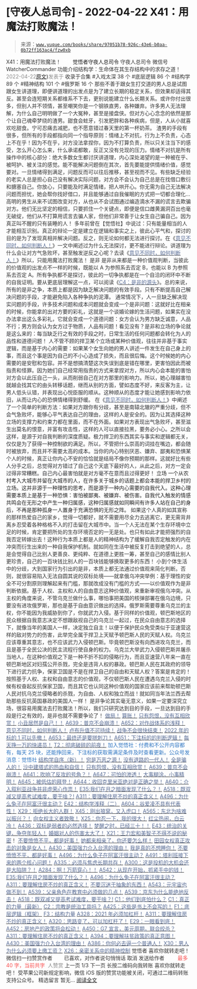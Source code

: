# [守夜人总司令] - 2022-04-22 X41：用魔法打败魔法！

> 来源：[`www.yuque.com/books/share/97051b78-926c-43e6-b0aa-0b72ff163ac4/fzw0xb`](https://www.yuque.com/books/share/97051b78-926c-43e6-b0aa-0b72ff163ac4/fzw0xb)

<ne-p id="520f42f3293818f927861ebbd5b15da4_p_0" data-lake-id="520f42f3293818f927861ebbd5b15da4_p_0"><ne-text id="u9cdcf4ad" style="color: rgb(51, 51, 51);">X41：用魔法打败魔法！</ne-text></ne-p> <ne-p id="a5a4ca61bd866c806a4184a7975e43e6" data-lake-id="a5a4ca61bd866c806a4184a7975e43e6"><ne-text id="uf8f57a39" ne-fontsize="12" style="color: rgb(255, 255, 255);">原创</ne-text><ne-text id="ue805937d" ne-fontsize="14">觉悟者</ne-text><ne-text id="uaae2e0b6" ne-fontsize="14">守夜人总司令</ne-text></ne-p> <ne-p id="45c1784d61bb9d4378a26936bef792cf" data-lake-id="45c1784d61bb9d4378a26936bef792cf"><ne-text id="uf69f131b" ne-fontsize="14" ne-bold="true" style="color: rgb(51, 51, 51);">守夜人总司令</ne-text></ne-p> <ne-p id="5a0da88c4718805d2850a886f0238b20" data-lake-id="5a0da88c4718805d2850a886f0238b20"><ne-text id="ubc5b0764" ne-fontsize="14" style="color: rgb(51, 51, 51);">微信号</ne-text><ne-text id="u832244c7" ne-fontsize="14" style="color: rgb(51, 51, 51);">WatcherCommander</ne-text></ne-p> <ne-p id="561188e620c898122a8cb766ad52edab" data-lake-id="561188e620c898122a8cb766ad52edab"><ne-text id="u105fa5bb" ne-fontsize="14" style="color: rgb(51, 51, 51);">功能介绍</ne-text><ne-text id="u1bef5c19" ne-fontsize="14" style="color: rgb(51, 51, 51);">结构学：生命体在其生存结构中的求存之道！</ne-text></ne-p> <ne-p id="4af6aac4b54a664fa18b6e1c6a5fbbda" data-lake-id="4af6aac4b54a664fa18b6e1c6a5fbbda"><ne-text id="uec8b4cd0" style="color: rgb(140, 140, 140);">2022-04-22</ne-text>[<ne-text id="ube6be1f5" ne-fontsize="14">原文</ne-text>](https://mp.weixin.qq.com/s?__biz=MzAxNDk1NjI2Mw==&mid=2247488314&idx=1&sn=3a2980b7a62021af74e2cf4187e1c1e8&chksm=9b8a30b2acfdb9a490410979c5e2ae1fa2924bd7e5cd468c9859ef1fe256d06e5a3b797aa7e0#rd))<ne-text id="u4250eb04" ne-fontsize="14" style="color: rgb(140, 140, 140);">发表于</ne-text></ne-p> <ne-p id="e1e4ff645dffc5a82e94d1779dc22d4c" data-lake-id="e1e4ff645dffc5a82e94d1779dc22d4c"><ne-text id="uf3101cf0" style="color: rgb(51, 51, 51);">收录于合集</ne-text></ne-p> <ne-p id="2e78312619d0c6ec9dd030d60f6fa5fe" data-lake-id="2e78312619d0c6ec9dd030d60f6fa5fe"><ne-text id="u5cd74632" style="color: rgb(51, 51, 51);">#入戏太深 38 个</ne-text></ne-p> <ne-p id="a7d1074605cb771c2f6336735ded6856" data-lake-id="a7d1074605cb771c2f6336735ded6856"><ne-text id="ub2be7cd4" style="color: rgb(51, 51, 51);">#底层逻辑 86 个</ne-text></ne-p> <ne-p id="426907dc8d3b23205f03e1df3fd10073" data-lake-id="426907dc8d3b23205f03e1df3fd10073"><ne-text id="ub0c29916" style="color: rgb(51, 51, 51);">#结构学 89 个</ne-text></ne-p> <ne-p id="0ebcd664fbb44c5a8a56ef375c22d290" data-lake-id="0ebcd664fbb44c5a8a56ef375c22d290"><ne-text id="uf1cf9025" style="color: rgb(51, 51, 51);">#精神结构 101 个</ne-text></ne-p> <ne-p id="7f34d05e00052d14c5173cc5fb6281a4" data-lake-id="7f34d05e00052d14c5173cc5fb6281a4"><ne-text id="ua70a53e2" style="color: rgb(51, 51, 51);">#俄罗斯 16 个</ne-text></ne-p> <ne-p id="e3277a724630ced7824b5b5b1d729fd2" data-lake-id="e3277a724630ced7824b5b5b1d729fd2"><ne-text id="u2c5bb24f" style="color: rgb(51, 51, 51);">那些不善于跟女生打交道的男人总是试图跟女生讲道理，即便讲道理的出发点是为了建立长期的稳定关系，但效果却适得其反。甚至会连短期关系都维系不下去，更别说能建立什么长期关系。或许你付出很多，但别人并不领情，甚至嘲笑你是一个钢铁直男，各种嫌弃。许多男人无法理解，为什么自己明明做了一个大冤种，甚至是接盘侠。但对方心心念念的依然是那个让自己魂牵梦绕的渣男。甜食会蛀牙，引发肥胖和各种疾病，但是，人从小就喜欢吃甜食。宁可忍痛去减肥，也不愿意错过春天里的第一杯奶茶。</ne-text></ne-p> <ne-p id="8af84d635a565413998e8af9658b6cc3" data-lake-id="8af84d635a565413998e8af9658b6cc3"><ne-text id="u0b2dd8b4" style="color: rgb(51, 51, 51);">渣男的手段有很多，但所有的手段都指向同一个指导原则：情绪上不对抗，行为上不负责，心态上不在乎！因为不在乎，对方没法拿捏你，因为不打算负责，所以只关注当下的感受，怎么开心怎么来，什么承诺都敢，反正又没有兑现的压力。情绪不对抗是所有操作中的核心部分：绝大多数女生都讨厌讲道理，内心深处渴望的是一种被在乎、被呵护、被关注的感觉。能不能解决问题倒在其次，首先要能提供情绪价值，感觉要对。一旦情绪得到满足，问题反而可以往后推移，甚至视而不见。有些缺乏经验的老实人总是担心自己没有解决实际问题，对方会不会认为自己总是在找借口敷衍和搪塞自己。你放心，只要能及时满足情绪，把人哄开心。你无需为自己无法解决问题而担忧，她会帮你找好借口，并且能够通过自我催眠的方式把一切都合理化…</ne-text></ne-p> <ne-p id="ffecd6bbfaa8e671e3deedbb102758d8" data-lake-id="ffecd6bbfaa8e671e3deedbb102758d8"><ne-text id="u857b9bc2" style="color: rgb(51, 51, 51);">高明的男生从来不试图改变对方，从也从不会试图通过编造滴水不漏的谎言去欺骗对方。他们无比坚定的相信，只要抓住一个关键点，即便是信口雌黄漏洞百出也毫无破绽，他们从不打算用谎言去骗人家，但他们非常善于让女生自己骗自己。因为真正叫不醒的只有装睡的人！</ne-text></ne-p> <ne-p id="50d753b72488092b921fdce91d6f1c1e" data-lake-id="50d753b72488092b921fdce91d6f1c1e"><ne-text id="u87132eb4" style="color: rgb(51, 51, 51);">多年前曾在【觉悟社】中说过：只有能量相当的人才能相互识别。真正的辩论一定是建立在逻辑和事实之上，彼此心平气和，探讨的目的是为了发现真相并解决问题。反之，则无论如何都无法进行探讨。在《</ne-text>[<ne-text id="ub15cad91" style="color: rgb(87, 107, 149);">意见不同时，如何判断人！</ne-text>](http://mp.weixin.qq.com/s?__biz=MzAxNDk1NjI2Mw==&mid=2247488223&idx=1&sn=4860be32308a7b853142c8d799d2b678&chksm=9b8a3157acfdb841242ae974e7ea0dc1582191bb60e7ad12f98c37506e7ddcd62410d67707fc&scene=21#wechat_redirect)<ne-text id="uf05ee2dd" style="color: rgb(51, 51, 51);">》一文中阐述过为什么无法探讨，更不能进行辩论。讲道理为什么会让对方气急败坏，甚至触发逆反之心呢？去读《</ne-text>[<ne-text id="u097f816a" style="color: rgb(87, 107, 149);">意见不同时，如何判断人！</ne-text>](http://mp.weixin.qq.com/s?__biz=MzAxNDk1NjI2Mw==&mid=2247488223&idx=1&sn=4860be32308a7b853142c8d799d2b678&chksm=9b8a3157acfdb841242ae974e7ea0dc1582191bb60e7ad12f98c37506e7ddcd62410d67707fc&scene=21#wechat_redirect)<ne-text id="u488819f8" style="color: rgb(51, 51, 51);">》所以，只能用魔法打败魔法！</ne-text></ne-p> <ne-p id="942a3fc19073567f42bea07457418692" data-lake-id="942a3fc19073567f42bea07457418692"><ne-text id="u151fac95" style="color: rgb(51, 51, 51);">是非</ne-text></ne-p> <ne-p id="cab1860627a612aac280626d5286b659" data-lake-id="cab1860627a612aac280626d5286b659"><ne-text id="ua79d9696" style="color: rgb(51, 51, 51);">是非从来都是一种价值观判断，当彼此的价值观的出发点不一样的时候，既能以 A 为参照系去否定 B，也能以 B 为参照系去否定 A。所有争执都不是探讨，彼此的一切争执都是在一个自洽的闭环中不断的自我证明。要从更底层理解这一点，可以阅读《</ne-text>[<ne-text id="u5cf61116" style="color: rgb(87, 107, 149);">C4：是非的源头</ne-text>](http://mp.weixin.qq.com/s?__biz=MzAxNDk1NjI2Mw==&mid=2247485283&idx=1&sn=4f6374be824ea0fb148517f63cae7a95&chksm=9b8a24ebacfdadfd9bb865954cfc7b9621c1450b4c258506347b2201a04c6057c4119a1a0820&scene=21#wechat_redirect)<ne-text id="u2049509a" style="color: rgb(51, 51, 51);">》。总的来说，</ne-text><ne-text id="u264f8a41" style="color: rgb(47, 48, 52);">所有的是非之争，本质上都是因为缺乏解决问题的有效手段。只有不断提高自己解决问题的手段，才能避免陷入各种争执的泥潭。</ne-text></ne-p> <ne-p id="fc40273535f6d3892fb377439cee3980" data-lake-id="fc40273535f6d3892fb377439cee3980"><ne-text id="uab4c6946" style="color: rgb(47, 48, 52);">通常情况下，人一旦缺乏解决现实问题的手段，许多技术问题和成本问题就会变成一个是非问题：这就好比在相亲的时候，你能拿的出对方要的彩礼，这就是一个谈婚论嫁的生活问题，如果实在没办法拿出这么多彩礼，它就会变成一个道德问题：女方会认为男方缺乏诚意，人品不行；男方则会认为女方过于物质，人品有问题！看见没有？是非和立场的争论就是这么来的：每当缺乏行之有效的手段之时，日常生活的任何问题都会转化为人的品性和道德问题！</ne-text></ne-p> <ne-p id="7ab1e4bd7429ce0dcc30c3991fa78f15" data-lake-id="7ab1e4bd7429ce0dcc30c3991fa78f15"><ne-text id="udf351213" style="color: rgb(47, 48, 52);">人不管不顾的捍卫某个立场或某种价值观，往往并非基于事实逻辑，而是基于内心的需要：如果某个女生向她的男人讲述一件发生在自己身上的事，而且这个事是因为自己的不小心造成了损失，而且很后悔。这个时候她的内心需要的是安慰和包容。并不是想搞清楚这次失误到底是错在哪里，更害怕因此而被指责和怪罪。因为她们自己经常用指责的方式来拿捏对方，所以内心会本能的害怕对方会以此压自己一头，从而削弱自己在对方那里的影响力。所以，她心理越害怕就越会找其它的由头转移话题，继而从别的方面，譬如态度不好，来反客为主，让男人低头认错，并表现出心悦臣服的顺从。这种顺从的态度才能让她感到影响力依旧，从而让内心的恐惧情绪得到舒缓。</ne-text></ne-p> <ne-p id="cf8a7621bf08d1e8fb7ef0a5d360b97f" data-lake-id="cf8a7621bf08d1e8fb7ef0a5d360b97f"><ne-text id="ue5f0da36" style="color: rgb(47, 48, 52);">在《</ne-text>[<ne-text id="uff74febe" style="color: rgb(87, 107, 149);">意见不同时，如何判断人！</ne-text>](http://mp.weixin.qq.com/s?__biz=MzAxNDk1NjI2Mw==&mid=2247488223&idx=1&sn=4860be32308a7b853142c8d799d2b678&chksm=9b8a3157acfdb841242ae974e7ea0dc1582191bb60e7ad12f98c37506e7ddcd62410d67707fc&scene=21#wechat_redirect)<ne-text id="u2b6cd597" style="color: rgb(47, 48, 52);">》中阐述了一个简单的判断方法：如果对方跟你有分歧，甚至是南辕北辙的严重分歧，但不会气急败坏，能够心平气表达自己的理由，这样的人是安全的。因为让其选择这种立场的支撑力和约束力都在里面，而不在外面。如果对方表现出气急败坏，甚至滋生出莫名的恨意，并富有攻击性，这样的人可以直接拉黑，要务必小心。之所以会这样，是源于对自我判断的深度质疑。极力捍卫的东西其实与事实和逻辑都无关，仅仅是为了获得一种控制欲的满足。所以，不管把什么崇高的词挂在嘴边，都会随时被放弃，而且并不需要太高的成本。当你的内心特别厌恶、嫌弃、鄙夷和恐惧某个人的时候，真正让你内心不安的恰恰就是结局不像你预期的那样。这就好比有些人分手之后，总觉得对方错过了自己这个天底下最好的人，从此之后，对方一定会过得非常糟糕。自己内心最害怕就是对方毫不在意而且过得更好！</ne-text></ne-p> <ne-p id="52417121c664c8a75393e86cbd3756d1" data-lake-id="52417121c664c8a75393e86cbd3756d1"><ne-text id="u2ba77a77" style="color: rgb(34, 34, 34);">立场</ne-text></ne-p> <ne-p id="012f8b799e226146afbd71930852d487" data-lake-id="012f8b799e226146afbd71930852d487"><ne-text id="u1570fb35" style="color: rgb(34, 34, 34);">一个从农村考入大城市并留在大城市的人，在许多关于城乡的话题上都会本能的捍卫乡村的立场。这并非源于一种理性的思考，而是源于一种内心需要的自我代入。这种心理需要本质上是基于一种恐惧：害怕被鄙夷、被嫌弃、被伤害。自我代入触发的情感共鸣会在无形之中产生一种归属感，这种归属感就如同瞬间有许多人站在自己的身后，不再是那种孤身一人置身于充满恐惧的无形之阵。</ne-text></ne-p> <ne-p id="a8ec4ef6e1a28752c5cf1570ac5bba95" data-lake-id="a8ec4ef6e1a28752c5cf1570ac5bba95"><ne-text id="ua62ffc45" style="color: rgb(51, 51, 51);">如果这个人真的如其宣称的那样热爱自己的家乡，觉得一切都好，就不需要用尽全力去逃离它，更无需背井离乡忍受着各种格格不入的打击留在大城市中。当一个人无法在某个生存环境中立足的时候，肯定要把所处的生存环境否定的一无是处。也只有如此才能把强烈的自我否定转嫁出去！这种行为本质上都是人的精神结构为了缓解自我否定触发的内在冲突而衍生出来的一种自我保护机制。就如同在生活中被反复打击到绝望的人，总是会觉得自己比别人更善良、更纯粹、在道德上更胜一筹，甚至自己的感情比别人更珍贵，自己的一百块钱比别人的一百块钱能够换取更多的东西！</ne-text></ne-p> <ne-p id="f7d4c5b40fdcd86af45c54633fa596d3" data-lake-id="f7d4c5b40fdcd86af45c54633fa596d3"><ne-text id="ufefea3d1" style="color: rgb(51, 51, 51);">小到个体生活中的分歧，大到国家行为引出的是非，本质上都无法通过价值观来简化判断。否则，就很容易陷入无法自圆其说的双标处境——就拿俄乌冲突举例：基于理性的安全不可分割原则理解起来有门槛，那就改成没有门槛的方式——以价值观作为是非判断依据。基于人权、主权和人的自由意志这种价值观，来重新审视俄乌冲突。从主权的角度来说，不管乌克兰做什么事，哪怕事把美国的核弹部署在俄乌边境，只要没有进攻俄罗斯，那也是基于自由意识做出的选择。俄罗斯需要尊重乌克兰的主权，你不能因为我威胁到你了，你就武力入侵。基于同样的价值观，顿巴斯地区的民众根据自我意志决定不想跟敌视自己的乌克兰一起过，在民众自由意志的选择下，就像当年的美国人一样，决定独立自主！以便于保护民众免受类似于亚速营这样的敌对势力的伤害，此举完全属于捍卫上天赋予顿巴斯人民的天赋人权。乌克兰应该尊重其意志，也不应该武力入侵顿巴斯。毕竟顿巴斯没有向西进攻乌克兰，而且是基于全民公决的民主流程行使自身的权力。乌克兰大举武力入侵顿巴斯并屠杀当地人，在这种价值观之下是一种不折不扣的侵略行为，而且亚速营八年来一直在顿巴斯地区对妇孺公开杀戮，完全是违背人权的暴政。顿巴斯人民在其政府的领导下进行武力抗争，保家卫国是不是在捍卫自己的自由和天赋人权？答案是肯定的！按照基于人权、主权和自由意志的价值观，不仅顿巴斯人民在遭遇乌克兰入侵的时候有权奋起反抗保家卫国，而且其它也认同这种价值观的国家应该前来帮助顿巴斯人民对抗乌克兰侵略者的杀戮，为自由、人权和独立而战！就如同当年法兰西去帮助那些反抗英国暴政的美国人一样！</ne-text></ne-p> <ne-p id="8da08b1e11a20976d6e4bee62dfb6f3c" data-lake-id="8da08b1e11a20976d6e4bee62dfb6f3c"><ne-text id="u6735bd45" ne-bold="true" style="color: rgb(51, 51, 51);">是非争论其实毫无意义，如果一定要深究立场，很容易用魔法去打败魔法！所以，我们只研究达到目的手段，一旦达到目的手段是行之有效的，是非也就不需要争论了！</ne-text></ne-p> <ne-p id="01379ca945d5e95664e44818d9fd7b4f" data-lake-id="01379ca945d5e95664e44818d9fd7b4f">[<ne-text id="ucac19d92" style="color: rgb(87, 107, 149);">做局！</ne-text>](http://mp.weixin.qq.com/s?__biz=MzAxNDk1NjI2Mw==&mid=2247488230&idx=1&sn=86e717386c0aa06a0a4bbf4f9ec117aa&chksm=9b8a316eacfdb878aae8ed4ea6817620cc3ac62d7815fdfd85606464c3f2d79fcf2ce72dec77&scene=21#wechat_redirect)</ne-p> <ne-p id="471d218f43268ffb938a9f93e790d72f" data-lake-id="471d218f43268ffb938a9f93e790d72f">[<ne-text id="uf064af78" style="color: rgb(87, 107, 149);">算账！</ne-text>](http://mp.weixin.qq.com/s?__biz=MzAxNDk1NjI2Mw==&mid=2247488259&idx=1&sn=2b72f3c0199cdacaa8e48eb9ad30f809&chksm=9b8a308bacfdb99d72ebcd3aaf0015c889b88f4598b093719ee8765aa8be3b3caaad95a445ae&scene=21#wechat_redirect)</ne-p> <ne-p id="771c5f89042e9f1fd8ebe86cd5c29c2c" data-lake-id="771c5f89042e9f1fd8ebe86cd5c29c2c">[<ne-text id="u89c11b11" style="color: rgb(87, 107, 149);">只有怨恨，没有互相欣赏！</ne-text>](http://mp.weixin.qq.com/s?__biz=MzAxNDk1NjI2Mw==&mid=2247488211&idx=1&sn=73ad89d15a2aaee80830cc5c69de6c58&chksm=9b8a315bacfdb84d0bfeb48b3a272efbc5bd4a109ba8c183dbbc75aa85e0a62dec457694d9eb&scene=21#wechat_redirect)</ne-p> <ne-p id="ea9d5c5ba38c7f6dd00dc4cf62ba707e" data-lake-id="ea9d5c5ba38c7f6dd00dc4cf62ba707e">[<ne-text id="u2af544da" style="color: rgb(87, 107, 149);">小丑居然是自己！！</ne-text>](http://mp.weixin.qq.com/s?__biz=MzAxNDk1NjI2Mw==&mid=2247488135&idx=1&sn=55e611eea7203a0b5db03bf97ef6fb53&chksm=9b8a310facfdb8195803cc833b8defe1a107a60b9014e10d7b91f809a2d7781c820ae84f9e9a&scene=21#wechat_redirect)</ne-p> <ne-p id="91e7da292efe9b2be5831f6c4735b737" data-lake-id="91e7da292efe9b2be5831f6c4735b737">[<ne-text id="u0cf22a85" style="color: rgb(87, 107, 149);">A639：普京不会崩溃！</ne-text>](http://mp.weixin.qq.com/s?__biz=MzAxNDk1NjI2Mw==&mid=2247488084&idx=1&sn=7c8d1370795dc6496c224b27c0137762&chksm=9b8a31dcacfdb8ca47772d583074c0ce9e16f2a9a2d3a27359cb26cb851d21da814506f6a3df&scene=21#wechat_redirect)</ne-p> <ne-p id="d475dfc6d79f8be933adf1e218510dd2" data-lake-id="d475dfc6d79f8be933adf1e218510dd2">[<ne-text id="uc97d2183" style="color: rgb(87, 107, 149);">A652：对作战体系的浅释！</ne-text>](http://mp.weixin.qq.com/s?__biz=MzAxNDk1NjI2Mw==&mid=2247488275&idx=1&sn=9e3ef60d6200664ea8d0eb547ba86709&chksm=9b8a309bacfdb98d5443735b057b83eae59864631e24f285972c496290ca378b2bbf5f6ab94f&scene=21#wechat_redirect)</ne-p> <ne-p id="4be5923c5d14b0bd26f82a6977311932" data-lake-id="4be5923c5d14b0bd26f82a6977311932">[<ne-text id="u52e1a3ca" style="color: rgb(87, 107, 149);">意见不同时，如何判断人！</ne-text>](http://mp.weixin.qq.com/s?__biz=MzAxNDk1NjI2Mw==&mid=2247488223&idx=1&sn=4860be32308a7b853142c8d799d2b678&chksm=9b8a3157acfdb841242ae974e7ea0dc1582191bb60e7ad12f98c37506e7ddcd62410d67707fc&scene=21#wechat_redirect)</ne-p> <ne-p id="efb239b47a4cfbe8cbbd8eded9318327" data-lake-id="efb239b47a4cfbe8cbbd8eded9318327">[<ne-text id="u2895ac37" style="color: rgb(87, 107, 149);">卢布升值不可持续！</ne-text>](https://mp.weixin.qq.com/s?__biz=MzAxNDk1NjI2Mw==&mid=2247488186&idx=1&sn=bbaac79bae71799e8140c217bbb9a108&scene=21#wechat_redirect)</ne-p> <ne-p id="549b2808dc9daade46d9811f6aa674c1" data-lake-id="549b2808dc9daade46d9811f6aa674c1">[<ne-text id="u423877d7" style="color: rgb(87, 107, 149);">战争不会很快结束！</ne-text>](https://mp.weixin.qq.com/s?__biz=MzAxNDk1NjI2Mw==&mid=2247488182&idx=1&sn=3d07cd83b71988dd378865d6e40adbec&scene=21#wechat_redirect)</ne-p> <ne-p id="4bcf4f810072281498fa080f53a387da" data-lake-id="4bcf4f810072281498fa080f53a387da">[<ne-text id="u366f6997" style="color: rgb(87, 107, 149);">2022 年的标的 1 可以先撤！</ne-text>](http://mp.weixin.qq.com/s?__biz=MzAxNDk1NjI2Mw==&mid=2247488307&idx=1&sn=53e8829e2dee94d286e18bd6ee007c50&chksm=9b8a30bbacfdb9ada1b207e0e256b291b5e39bda02967f32247cac4ff11654ed8f85721d3b6a&scene=21#wechat_redirect)</ne-p> <ne-p id="e5a5465e872f6cebbb388a7cc0c1a20b" data-lake-id="e5a5465e872f6cebbb388a7cc0c1a20b">[<ne-text id="ub04f90f4" style="color: rgb(87, 107, 149);">A653：最终还是要拼刺刀！</ne-text>](http://mp.weixin.qq.com/s?__biz=MzAxNDk1NjI2Mw==&mid=2247488287&idx=1&sn=a06675f122e711c5d227a76bf61b4c2a&chksm=9b8a3097acfdb98177c380ec03bf9c0225bbc33bc6846dd2840cc3ac1f93b279ffe6f61c90c7&scene=21#wechat_redirect)</ne-p> <ne-p id="22cdc59e44b786b0b835ad63c7031ce1" data-lake-id="22cdc59e44b786b0b835ad63c7031ce1">[<ne-text id="u349f5b55" style="color: rgb(87, 107, 149);">A651：下注标的的判断逻辑！</ne-text>](http://mp.weixin.qq.com/s?__biz=MzAxNDk1NjI2Mw==&mid=2247488267&idx=1&sn=575aa2951897037ac2b4438cfca0e6ac&chksm=9b8a3083acfdb9953506ee664bf136a7509dadff35769dd996f3f34a992e1eff0d49e186e3cb&scene=21#wechat_redirect)</ne-p> <ne-p id="aae89229aeb36b395dcd75930a6a9075" data-lake-id="aae89229aeb36b395dcd75930a6a9075">[<ne-text id="u8d1badc4" style="color: rgb(87, 107, 149);">每天挣一万的快递员！</ne-text>](http://mp.weixin.qq.com/s?__biz=MzAxNDk1NjI2Mw==&mid=2247488271&idx=1&sn=9115c88f9395acc716687773c9ed6a08&chksm=9b8a3087acfdb9913982c31f3b629f39b9c42dd89579cd53d92508fc7f69af6c752cc5b9ba90&scene=21#wechat_redirect)</ne-p> <ne-p id="aa05c9c21438f07259d35bc0a99f3d6d" data-lake-id="aa05c9c21438f07259d35bc0a99f3d6d">[<ne-text id="ud74a7865" style="color: rgb(87, 107, 149);">T2：彻底破碎的前夜！</ne-text>](http://mp.weixin.qq.com/s?__biz=MzAxNDk1NjI2Mw==&mid=2247488278&idx=1&sn=c42101c9a0c0511fef22322ddbdab45c&chksm=9b8a309eacfdb98893b2ce26720b8293337822bddcfdd3ee7972f7b10c09f6627341477879f2&scene=21#wechat_redirect)</ne-p> <ne-p id="96113ddf61678bc55949f97b0105b2b3" data-lake-id="96113ddf61678bc55949f97b0105b2b3"><ne-text id="ubac34180" ne-fontsize="13" style="color: rgb(47, 118, 195);">加入觉悟社：付费和不公开内容都有，每天 25 块，还能挣回来，下注标的获取需满足条件及时查看更新。公众号发消息：觉悟社</ne-text></ne-p>  <ne-p id="7c8b8401896728be84e5c008694390b4" data-lake-id="7c8b8401896728be84e5c008694390b4"><ne-card data-card-name="image" data-card-type="inline" id="WkYlw" ne-fontsize="13" data-event-boundary="card" style="color: rgb(53, 53, 53);"><ne-p id="84c3ffad8f1ea3a3df4b35cd247b8a30" data-lake-id="84c3ffad8f1ea3a3df4b35cd247b8a30">[<ne-text id="ueb102b4a" ne-bold="true" style="color: rgb(87, 107, 149);">结构学自序（新）！</ne-text>](http://mp.weixin.qq.com/s?__biz=MzIzMDYwOTM0Mg==&mid=2247485283&idx=1&sn=aa2b8554b8e5040f8f959636feaa06a3&chksm=e8b19fb2dfc616a430aa381b8da0815311244e694a69809cd92d0602ac34cfe5f1f419b3745e&scene=21#wechat_redirect)</ne-p> <ne-p id="04ffd2887dcda9d08eae437553c1e7a0" data-lake-id="04ffd2887dcda9d08eae437553c1e7a0">[<ne-text id="u4c8b8568" style="color: rgb(87, 107, 149);">穷是万恶之源！</ne-text>](http://mp.weixin.qq.com/s?__biz=MzAxNDk1NjI2Mw==&mid=2247483823&idx=1&sn=e54ebe9891b302dc0bf1815c76ccf8b7&chksm=9b8a2227acfdab31a05e273addd9159d4b8263d58d3c58bf214841c8189157519719c3427306&scene=21#wechat_redirect)</ne-p> <ne-p id="b2f52590347b76a2f19589dc9779c08c" data-lake-id="b2f52590347b76a2f19589dc9779c08c">[<ne-text id="u4037a1f4" style="color: rgb(87, 107, 149);">没有退路的一代人！</ne-text>](http://mp.weixin.qq.com/s?__biz=MzAxNDk1NjI2Mw==&mid=2247486533&idx=1&sn=a0d5cce0656aad467148e0642eb85a00&chksm=9b8a2fcdacfda6db79857186e953a089baf1fb678b2b071cf101c5a26e7fb9768474c94243ca&scene=21#wechat_redirect)</ne-p> <ne-p id="d9f5d1fbf8bf0d51af56af8eaaee5726" data-lake-id="d9f5d1fbf8bf0d51af56af8eaaee5726">[<ne-text id="ubd69e003" style="color: rgb(87, 107, 149);">全是骗人的！</ne-text>](http://mp.weixin.qq.com/s?__biz=MzAxNDk1NjI2Mw==&mid=2247488130&idx=1&sn=5fe267832478f7d2cb6b09a120555e5b&chksm=9b8a310aacfdb81c8fc93b00e05cfdaa2da89f21513f198ae2233f007a4f9e7747c86595239c&scene=21#wechat_redirect)</ne-p> <ne-p id="258237a6bbda16cbf7794fd313edad5e" data-lake-id="258237a6bbda16cbf7794fd313edad5e">[<ne-text id="u9f1897e5" style="color: rgb(87, 107, 149);">沙中建塔式的热血和自信！</ne-text>](http://mp.weixin.qq.com/s?__biz=MzAxNDk1NjI2Mw==&mid=2247488218&idx=1&sn=fc3ca3d4269591632ebd6ed0630e17f0&chksm=9b8a3152acfdb844910f323acb7f31f56ece88f5be05713ae2de7d2f0cfab7c987c9d8e49221&scene=21#wechat_redirect)</ne-p> <ne-p id="83a8a5e5a7a046235cbcd0c5ac04633c" data-lake-id="83a8a5e5a7a046235cbcd0c5ac04633c">[<ne-text id="u060db536" style="color: rgb(87, 107, 149);">只有怨恨，没有互相欣赏！</ne-text>](http://mp.weixin.qq.com/s?__biz=MzAxNDk1NjI2Mw==&mid=2247488211&idx=1&sn=73ad89d15a2aaee80830cc5c69de6c58&chksm=9b8a315bacfdb84d0bfeb48b3a272efbc5bd4a109ba8c183dbbc75aa85e0a62dec457694d9eb&scene=21#wechat_redirect)</ne-p> <ne-p id="9d73dcc4d6044f95fbaf52e8fa7f5882" data-lake-id="9d73dcc4d6044f95fbaf52e8fa7f5882">[<ne-text id="u7e537f27" ne-bold="true" style="color: rgb(87, 107, 149);">A639：普京不会崩溃！</ne-text>](http://mp.weixin.qq.com/s?__biz=MzAxNDk1NjI2Mw==&mid=2247488084&idx=1&sn=7c8d1370795dc6496c224b27c0137762&chksm=9b8a31dcacfdb8ca47772d583074c0ce9e16f2a9a2d3a27359cb26cb851d21da814506f6a3df&scene=21#wechat_redirect)</ne-p> <ne-p id="71bad19c59fdafa4122429547cbda158" data-lake-id="71bad19c59fdafa4122429547cbda158">[<ne-text id="uf6511f78" ne-bold="true" style="color: rgb(87, 107, 149);">A641：吹响了反攻的号角？！</ne-text>](http://mp.weixin.qq.com/s?__biz=MzAxNDk1NjI2Mw==&mid=2247488089&idx=1&sn=c532b7b5b38bb03828c600669804f8cc&chksm=9b8a31d1acfdb8c77d656a7aaf9d77c03603864118e10553cfdfde1061229392a21ea728b8b0&scene=21#wechat_redirect)</ne-p> <ne-p id="fe303e1327264a56c4b143c28413bab3" data-lake-id="fe303e1327264a56c4b143c28413bab3">[<ne-text id="u2496817b" style="color: rgb(87, 107, 149);">A647：可怕的渗透！</ne-text>](http://mp.weixin.qq.com/s?__biz=MzAxNDk1NjI2Mw==&mid=2247488112&idx=1&sn=d2cdb1bbea5f7a7248e4ba132c2ad922&chksm=9b8a31f8acfdb8ee225327ff157e56571bbf63b8958ad6c47d7da000b5da90fa01379222c8e1&scene=21#wechat_redirect)</ne-p> <ne-p id="64164f1d37ad0c0237f4c6021fc9cadb" data-lake-id="64164f1d37ad0c0237f4c6021fc9cadb">[<ne-text id="u1627ed7c" style="color: rgb(87, 107, 149);">大事糊涂，小事精明！</ne-text>](http://mp.weixin.qq.com/s?__biz=MzAxNDk1NjI2Mw==&mid=2247488207&idx=1&sn=4ca33dbad9387896f274f2e8dd97a5bf&chksm=9b8a3147acfdb851a9ed20bbab0888d5870556033de8eb293a08ad7601ce1c726654ffcd79ee&scene=21#wechat_redirect)</ne-p> <ne-p id="915939f3aa80e56fd0ea3395c9c64dab" data-lake-id="915939f3aa80e56fd0ea3395c9c64dab">[<ne-text id="uceb6b3c5" style="color: rgb(87, 107, 149);">A645：被低估的拜登！</ne-text>](http://mp.weixin.qq.com/s?__biz=MzAxNDk1NjI2Mw==&mid=2247488107&idx=1&sn=b66c562121252ce27a8b90ec8145ec9f&chksm=9b8a31e3acfdb8f5dbf6392187e49b36d1409fad574f63546bebcb46381b5062c512a5a73edc&scene=21#wechat_redirect)</ne-p> <ne-p id="ba9779365787df4546b6e1a04b20bebe" data-lake-id="ba9779365787df4546b6e1a04b20bebe">[<ne-text id="ua6f921a7" ne-bold="true" style="color: rgb(87, 107, 149);">A644：收回克里米亚绝对是正确之举！</ne-text>](http://mp.weixin.qq.com/s?__biz=MzIzMDYwOTM0Mg==&mid=2247487112&idx=1&sn=c116d6a79085ad9fe413f42170eca23a&chksm=e8b19659dfc61f4fdb34ac71a7efb0994e7e3c07f7e8b75f34c646b05293f27d2e21423efc1a&scene=21#wechat_redirect)</ne-p> <ne-p id="8d1b2579e8de040382ce9d063cf0a5f8" data-lake-id="8d1b2579e8de040382ce9d063cf0a5f8">[<ne-text id="ud999cce8" ne-bold="true" style="color: rgb(87, 107, 149);">A640：介入叙利亚战争并非虚荣心作祟！</ne-text>](http://mp.weixin.qq.com/s?__biz=MzAxNDk1NjI2Mw==&mid=2247488081&idx=1&sn=adfaf12849fa59e47f412105d2170c75&chksm=9b8a31d9acfdb8cfb8b78731ecb12a5d70c3b6997675397a2f95ba7bf63638aca4ee74acf789&scene=21#wechat_redirect)</ne-p> <ne-p id="fc815a2fcb8ed2b1d144f59988ee9ba2" data-lake-id="fc815a2fcb8ed2b1d144f59988ee9ba2">[<ne-text id="u3a6006ef" ne-bold="true" style="color: rgb(87, 107, 149);">E35:我们在月之暗面发现了什么？！</ne-text>](http://mp.weixin.qq.com/s?__biz=MzIzMDYwOTM0Mg==&mid=2247486632&idx=1&sn=170aeff87eb36dce354c8b2437f4b27f&chksm=e8b19479dfc61d6f08e6492954a528f20387fe2fa925747cf2b504d2bc69084f24495e972e41&scene=21#wechat_redirect)</ne-p> <ne-p id="a7eab702b264a1eefb243b876f3bb6a1" data-lake-id="a7eab702b264a1eefb243b876f3bb6a1">[<ne-text id="u97974502" ne-bold="true" style="color: rgb(87, 107, 149);">A518：既双减又提高考试难度，要干啥？!</ne-text>](http://mp.weixin.qq.com/s?__biz=MzIzMDYwOTM0Mg==&mid=2247486528&idx=1&sn=837ef39e3c0b47ac84d5096690555ae7&chksm=e8b19491dfc61d87292daf575c1e7c95b3f0543f313b65c7ad4ab369603833704304ec7451d7&scene=21#wechat_redirect)</ne-p> <ne-p id="583de3665c6c98414ee715233669ff62" data-lake-id="583de3665c6c98414ee715233669ff62">[<ne-text id="u6e319746" style="color: rgb(87, 107, 149);">A311：要理解住房不炒的真正含义！</ne-text>](http://mp.weixin.qq.com/s?__biz=MzIzMDYwOTM0Mg==&mid=2247484959&idx=1&sn=090583ec50bfd9febec1de463c2672f6&chksm=e8b19ecedfc617d8629080f6745c8de013cfe875de26eef6767b2d5c10782650223ed15f807b&scene=21#wechat_redirect)</ne-p> <ne-p id="c99af44816331e92985f07d9ce0dab7b" data-lake-id="c99af44816331e92985f07d9ce0dab7b">[<ne-text id="uae909429" style="color: rgb(87, 107, 149);">A496：为什么兔子在阿富汗很主动？</ne-text>](http://mp.weixin.qq.com/s?__biz=MzIzMDYwOTM0Mg==&mid=2247486278&idx=1&sn=40d09857088bebd3c70bec1c7a500f06&chksm=e8b19397dfc61a810125242c8e395330f934390eb50bd54053ecd3f31ddc91de4e429c0f693a&scene=21#wechat_redirect)</ne-p> <ne-p id="7221812cdf51d0eb56e9e9bb05eb4cf8" data-lake-id="7221812cdf51d0eb56e9e9bb05eb4cf8">[<ne-text id="u416c7ef5" style="color: rgb(87, 107, 149);">E42：结构学浅释（二）</ne-text>](http://mp.weixin.qq.com/s?__biz=MzAxNDk1NjI2Mw==&mid=2247487869&idx=1&sn=b6f942cf2c9969953971beb5a43a8183&chksm=9b8a32f5acfdbbe33ddd8df1f2b8f73b05522b604676c4ab01f411657e37e8c7226602ce3ad9&scene=21#wechat_redirect)</ne-p> <ne-p id="25744d7f6adc55d9986fd182f0d77a8e" data-lake-id="25744d7f6adc55d9986fd182f0d77a8e">[<ne-text id="udb93387a" style="color: rgb(87, 107, 149);">A604：谷爱凌不具有代表性！</ne-text>](http://mp.weixin.qq.com/s?__biz=MzAxNDk1NjI2Mw==&mid=2247487885&idx=1&sn=fa1590be4f0f8be38dd4d8eb877b638d&chksm=9b8a3205acfdbb13039310f86f6e6fce5520a7827afc4e63b4eb6ca7f89ace1950488fa2f17e&scene=21#wechat_redirect)</ne-p> <ne-p id="4bcf751b431c02fa0e5173cfa1a35ef7" data-lake-id="4bcf751b431c02fa0e5173cfa1a35ef7">[<ne-text id="uffe3f1d6" style="color: rgb(87, 107, 149);">X29：拒绝长大的人群！</ne-text>](http://mp.weixin.qq.com/s?__biz=MzAxNDk1NjI2Mw==&mid=2247487734&idx=1&sn=406322eea52d5ed24ebaf979fdf714c1&chksm=9b8a337eacfdba688c7e6a511a417ec4d9a03b13d1bdb5c91e6ef37e9a7b747460354e0b0e8e&scene=21#wechat_redirect)</ne-p> <ne-p id="b9d08551caed45ec3a2191e766790a61" data-lake-id="b9d08551caed45ec3a2191e766790a61">[<ne-text id="u4f381ade" style="color: rgb(87, 107, 149);">X45：刚出狼窝，又入虎口！</ne-text>](http://mp.weixin.qq.com/s?__biz=MzIzMDYwOTM0Mg==&mid=2247486954&idx=1&sn=64057c0c18082933600be972c2031139&chksm=e8b1953bdfc61c2df1b3c17fe8416e975e6f3a2bece068540adc6de643aa8e670b0393ba5c1d&scene=21#wechat_redirect)</ne-p> <ne-p id="5fe442f7f4211fa091ea3d219fc92c19" data-lake-id="5fe442f7f4211fa091ea3d219fc92c19">[<ne-text id="ucea8d817" style="color: rgb(87, 107, 149);">A565：东北为啥难以振兴？！</ne-text>](http://mp.weixin.qq.com/s?__biz=MzAxNDk1NjI2Mw==&mid=2247487834&idx=1&sn=15ef2b4f3f81c4a67f5bc0256f5cb776&chksm=9b8a32d2acfdbbc4cd9c76535f994c4bb53ad6b3e74f367231b7e7465a88541ec7bb77237c42&scene=21#wechat_redirect)</ne-p> <ne-p id="cd3bbe7f22db0188c4f408afc20ae809" data-lake-id="cd3bbe7f22db0188c4f408afc20ae809">[<ne-text id="ucd38d04e" style="color: rgb(87, 107, 149);">向女权主义者致敬！</ne-text>](http://mp.weixin.qq.com/s?__biz=MzIzMDYwOTM0Mg==&mid=2247485914&idx=1&sn=cb260e0cec6b1e24661013278d412581&chksm=e8b1910bdfc6181d9f5f293493e2505dcec25647d0521d5ec62f92be5e32c04d0927583b6eb1&scene=21#wechat_redirect)</ne-p> <ne-p id="8e91640330b408462ab1224308ec2353" data-lake-id="8e91640330b408462ab1224308ec2353">[<ne-text id="u7dcf3379" ne-bold="true" style="color: rgb(87, 107, 149);">X25：你忍一下，我的很大！</ne-text>](http://mp.weixin.qq.com/s?__biz=MzAxNDk1NjI2Mw==&mid=2247487691&idx=1&sn=25bf18fb0375ec81c4b02f06b4829131&chksm=9b8a3343acfdba55113abce1ada59a203e08f7fee28d62767bfede2ce6e1bf3ace451af06adf&scene=21#wechat_redirect)</ne-p> <ne-p id="94eb34e5301531bd02294a47e7862cc4" data-lake-id="94eb34e5301531bd02294a47e7862cc4">[<ne-text id="u7a58d0f5" ne-bold="true" style="color: rgb(87, 107, 149);">红尘热闹，白云冷！</ne-text>](http://mp.weixin.qq.com/s?__biz=MzAxNDk1NjI2Mw==&mid=2247486913&idx=1&sn=6b387c24eb6d5e30ed150e13eded77a1&chksm=9b8a2e49acfda75fdfcfe0a7770792cdd85568a9ecb1bd9b67508b29df853aaba08bf27356d5&scene=21#wechat_redirect)</ne-p> <ne-p id="6d5262f409976bd69c9d4ae329f6865f" data-lake-id="6d5262f409976bd69c9d4ae329f6865f">[<ne-text id="u9db7150a" ne-bold="true" style="color: rgb(87, 107, 149);">A436：双标是弱者的必然选择！</ne-text>](http://mp.weixin.qq.com/s?__biz=MzIzMDYwOTM0Mg==&mid=2247485909&idx=1&sn=c64a96a6f11c7ff756ce005441035200&chksm=e8b19104dfc61812546950789d22fe83ba04b34c72337fb6dc6041ec4dfa6c2c9ec3005f80c5&scene=21#wechat_redirect)</ne-p> <ne-p id="edd68c737679570cb81f60b75d20bf97" data-lake-id="edd68c737679570cb81f60b75d20bf97">[<ne-text id="uc706f6a2" ne-bold="true" style="color: rgb(87, 107, 149);">梦醒之时，已经三十！</ne-text>](http://mp.weixin.qq.com/s?__biz=MzIzMDYwOTM0Mg==&mid=2247484378&idx=1&sn=e3a058584a13d7a5267315113964280d&chksm=e8b19b0bdfc6121df4af4b77d2d826fd0f4132ccfdee48132ce8cf86eb1ba45b898be83d1dc7&scene=21#wechat_redirect)[<ne-text id="u35c7c325" style="color: rgb(87, 107, 149);">！</ne-text>](http://mp.weixin.qq.com/s?__biz=MzAxNDk1NjI2Mw==&mid=2247486952&idx=1&sn=698aec6916d2eca5e758c25c4c634346&chksm=9b8a2e60acfda776b80a4f2f0d5c2fe4921fc821cdf029fa9d2fdc52fd708fc5a0b980d5d3d0&scene=21#wechat_redirect)</ne-p> <ne-p id="1454092ff45b2f0afffb41db5cdc1285" data-lake-id="1454092ff45b2f0afffb41db5cdc1285">[<ne-text id="u86bce3aa" style="color: rgb(87, 107, 149);">E43：统治的关键，争夺年轻人！</ne-text>](http://mp.weixin.qq.com/s?__biz=MzAxNDk1NjI2Mw==&mid=2247487815&idx=1&sn=84f963d6fb37f4f4ae70bb92b60488ae&chksm=9b8a32cfacfdbbd9aeb7089e2d38899684a97159afe1b1f220e3ca472cc321442bf52e5606dd&scene=21#wechat_redirect)</ne-p> <ne-p id="8d27955b09c8e27e2e15000187cd8df7" data-lake-id="8d27955b09c8e27e2e15000187cd8df7">[<ne-text id="u47faa659" style="color: rgb(87, 107, 149);">婚姻对人的伤害太大了！</ne-text>](http://mp.weixin.qq.com/s?__biz=MzAxNDk1NjI2Mw==&mid=2247487796&idx=1&sn=d28ec342a60e8f8e74c96b548770eb7d&chksm=9b8a32bcacfdbbaaa3c33780116e1353dadb8f5bcdc93ce019a77554980c845e8319c4f432b4&scene=21#wechat_redirect)</ne-p> <ne-p id="d1af9af0df9a9ff0f29d80447c7c1020" data-lake-id="d1af9af0df9a9ff0f29d80447c7c1020">[<ne-text id="u0f3df96e" style="color: rgb(87, 107, 149);">X21：王力宏和美智子不得不说的秘密</ne-text>](http://mp.weixin.qq.com/s?__biz=MzAxNDk1NjI2Mw==&mid=2247487666&idx=1&sn=433b7a0997c277c09f3605796de5551e&chksm=9b8a333aacfdba2c584b5a5d0dacbd731be4e8789e0f949f8b2ea15507f108b465eb9e3ceafb&scene=21#wechat_redirect)<ne-text id="u26baa047" style="color: rgb(51, 51, 51);">！</ne-text></ne-p> <ne-p id="319f8d689a645d0ee109ffbb181eadd4" data-lake-id="319f8d689a645d0ee109ffbb181eadd4">[<ne-text id="ua0e4f0d4" ne-bold="true" style="color: rgb(87, 107, 149);">不要愤愤不平，都是好事！</ne-text>](http://mp.weixin.qq.com/s?__biz=MzAxNDk1NjI2Mw==&mid=2247487130&idx=1&sn=b21138d85455f5692aaf039038c78342&chksm=9b8a2d12acfda404a2b67fe4d446ee0f2805ad64a8b8004902934600fd731191e140df6ac19a&scene=21#wechat_redirect)</ne-p> <ne-p id="5a78074117bcd9087b26784a1fe1ad4d" data-lake-id="5a78074117bcd9087b26784a1fe1ad4d">[<ne-text id="u1385d78c" ne-bold="true" style="color: rgb(87, 107, 149);">她都来相亲了，你还要怎么样！</ne-text>](http://mp.weixin.qq.com/s?__biz=MzAxNDk1NjI2Mw==&mid=2247486952&idx=1&sn=698aec6916d2eca5e758c25c4c634346&chksm=9b8a2e60acfda776b80a4f2f0d5c2fe4921fc821cdf029fa9d2fdc52fd708fc5a0b980d5d3d0&scene=21#wechat_redirect)</ne-p> <ne-p id="117459d1158922f7b501731d47d7d1ac" data-lake-id="117459d1158922f7b501731d47d7d1ac">[<ne-text id="u30a97df3" ne-bold="true" style="color: rgb(87, 107, 149);">田园女权真正攻击的对象是女人！</ne-text>](http://mp.weixin.qq.com/s?__biz=MzIzMDYwOTM0Mg==&mid=2247486412&idx=1&sn=5dd3e8b2a759838d739e6d61ebab2eab&chksm=e8b1931ddfc61a0bf6f81cd2a9a9232ea8ce86528a8eea66c6635180e8678b819ebb38b4cb86&scene=21#wechat_redirect)</ne-p> <ne-p id="2a5949b7ebb1b97aaa2d1cd89b19073f" data-lake-id="2a5949b7ebb1b97aaa2d1cd89b19073f">[<ne-text id="u14fb7e78" ne-bold="true" style="color: rgb(87, 107, 149);">A430：美国强力介入台湾的理由！</ne-text>](http://mp.weixin.qq.com/s?__biz=MzIzMDYwOTM0Mg==&mid=2247486587&idx=1&sn=e14d4403bb13c441596f09add1b5f27c&chksm=e8b194aadfc61dbcab0c1d70249910161f8c77b0163ac8278dfe5c2f817d2bb2a3ac3e7ddf89&scene=21#wechat_redirect)</ne-p> <ne-p id="17fbf4fc13a81bf2b14503bd65daaabb" data-lake-id="17fbf4fc13a81bf2b14503bd65daaabb">[<ne-text id="u0e012fed" style="color: rgb(87, 107, 149);">我是真的不想睡你！</ne-text>](http://mp.weixin.qq.com/s?__biz=MzAxNDk1NjI2Mw==&mid=2247487023&idx=1&sn=66d63e9f199deee86afff0f76a959c91&chksm=9b8a2da7acfda4b17ebf27c87c446049d0b8c557303b850a69ac971d8cdfcc91e41c0e6d3fcb&scene=21#wechat_redirect)</ne-p> <ne-p id="d9f430d228a304863168b0fae453f72c" data-lake-id="d9f430d228a304863168b0fae453f72c">[<ne-text id="uf6882175" style="color: rgb(87, 107, 149);">不要愤愤不平，都是好事！</ne-text>](http://mp.weixin.qq.com/s?__biz=MzAxNDk1NjI2Mw==&mid=2247487130&idx=1&sn=b21138d85455f5692aaf039038c78342&chksm=9b8a2d12acfda404a2b67fe4d446ee0f2805ad64a8b8004902934600fd731191e140df6ac19a&scene=21#wechat_redirect)</ne-p> <ne-p id="0b2960698b6df44408e870de45830789" data-lake-id="0b2960698b6df44408e870de45830789">[<ne-text id="u866ab55b" ne-bold="true" style="color: rgb(87, 107, 149);">A496：为什么兔子在阿富汗很主动？</ne-text>](http://mp.weixin.qq.com/s?__biz=MzIzMDYwOTM0Mg==&mid=2247486278&idx=1&sn=40d09857088bebd3c70bec1c7a500f06&chksm=e8b19397dfc61a810125242c8e395330f934390eb50bd54053ecd3f31ddc91de4e429c0f693a&scene=21#wechat_redirect)</ne-p> <ne-p id="462b6514a440c49964a29c65cace5bfb" data-lake-id="462b6514a440c49964a29c65cace5bfb">[<ne-text id="u24fd1486" ne-bold="true" style="color: rgb(87, 107, 149);">A491：塔利班接下来的两个核心问题！</ne-text>](http://mp.weixin.qq.com/s?__biz=MzAxNDk1NjI2Mw==&mid=2247487097&idx=1&sn=fd7abf4ba489928b7b810d20cbec7dc9&chksm=9b8a2df1acfda4e7ce05f7c03df131e9d266d960945c436b89b871744b21cc352bf3cb668486&scene=21#wechat_redirect)</ne-p> <ne-p id="7bf45dc0840d4af8a6ff5155f043f9df" data-lake-id="7bf45dc0840d4af8a6ff5155f043f9df">[<ne-text id="u1e79e874" ne-bold="true" style="color: rgb(87, 107, 149);">A335：必须与焦虑长期共存！</ne-text>](http://mp.weixin.qq.com/s?__biz=MzIzMDYwOTM0Mg==&mid=2247485165&idx=1&sn=f3f0957c63fa549b288f00c8b117162e&chksm=e8b19e3cdfc6172a188000afd2b522144a04ba774169824cad2067d93b5365537ff0644f6b9f&scene=21#wechat_redirect)</ne-p> <ne-p id="06d086c8efafc93d27ae6d71f5ca060b" data-lake-id="06d086c8efafc93d27ae6d71f5ca060b">[<ne-text id="u468ffb03" ne-bold="true" style="color: rgb(87, 107, 149);">A300：这是投机的大机会还是大陷阱？！</ne-text>](http://mp.weixin.qq.com/s?__biz=MzIzMDYwOTM0Mg==&mid=2247484882&idx=1&sn=b103029f41e3aede94e1a45d035cd9ac&chksm=e8b19d03dfc614153863f37ca3f9204b451e2c02ad5ca8680c120e2458e628e5329c76b2d42c&scene=21#wechat_redirect)</ne-p> <ne-p id="b395f28f7dee8704fdd29573c9937c42" data-lake-id="b395f28f7dee8704fdd29573c9937c42">[<ne-text id="u0f5c3f0f" ne-bold="true" style="color: rgb(87, 107, 149);">A284：啊！万箭穿心！！</ne-text>](http://mp.weixin.qq.com/s?__biz=MzIzMDYwOTM0Mg==&mid=2247484966&idx=1&sn=a814f2c1b14425d45f9921f7c08bcec5&chksm=e8b19ef7dfc617e131146f6675328e5088faaae0daa64da92af48b28c8cf19aedceb7a43e40b&scene=21#wechat_redirect)</ne-p> <ne-p id="ceaf0161f7361af38d8a01141d7a8d86" data-lake-id="ceaf0161f7361af38d8a01141d7a8d86">[<ne-text id="u41759e45" ne-bold="true" style="color: rgb(87, 107, 149);">A542：从现在开始，抓紧手中的钱！</ne-text>](http://mp.weixin.qq.com/s?__biz=MzIzMDYwOTM0Mg==&mid=2247486640&idx=1&sn=a96afa7d2b698e33240735ea8d7671f7&chksm=e8b19461dfc61d77a4afce11ecc7558b8d7ff5d495a78bcb609e3eed5c70bcbed5f3d6a66023&scene=21#wechat_redirect)</ne-p> <ne-p id="918ed18514f0eaff9f09bc092acf5ba3" data-lake-id="918ed18514f0eaff9f09bc092acf5ba3">[<ne-text id="u0003ccab" ne-bold="true" style="color: rgb(87, 107, 149);">E35:我们在月之暗面发现了什么？！</ne-text>](http://mp.weixin.qq.com/s?__biz=MzIzMDYwOTM0Mg==&mid=2247486632&idx=1&sn=170aeff87eb36dce354c8b2437f4b27f&chksm=e8b19479dfc61d6f08e6492954a528f20387fe2fa925747cf2b504d2bc69084f24495e972e41&scene=21#wechat_redirect)</ne-p> <ne-p id="74ea98e78545840d9a6f4e9f9956318c" data-lake-id="74ea98e78545840d9a6f4e9f9956318c">[<ne-text id="ub721222f" ne-bold="true" style="color: rgb(87, 107, 149);">A496：为什么兔子在阿富汗很主动？</ne-text>](http://mp.weixin.qq.com/s?__biz=MzIzMDYwOTM0Mg==&mid=2247486278&idx=1&sn=40d09857088bebd3c70bec1c7a500f06&chksm=e8b19397dfc61a810125242c8e395330f934390eb50bd54053ecd3f31ddc91de4e429c0f693a&scene=21#wechat_redirect)</ne-p> <ne-p id="f891074e2c2b975455e5b504006da9aa" data-lake-id="f891074e2c2b975455e5b504006da9aa">[<ne-text id="u5576dcc9" ne-bold="true" style="color: rgb(87, 107, 149);">A311：要理解住房不炒的真正含义！</ne-text>](http://mp.weixin.qq.com/s?__biz=MzIzMDYwOTM0Mg==&mid=2247484959&idx=1&sn=090583ec50bfd9febec1de463c2672f6&chksm=e8b19ecedfc617d8629080f6745c8de013cfe875de26eef6767b2d5c10782650223ed15f807b&scene=21#wechat_redirect)</ne-p> <ne-p id="4aef467b929dfc84c021c398c46447a6" data-lake-id="4aef467b929dfc84c021c398c46447a6">[<ne-text id="ue1e7e4c9" style="color: rgb(87, 107, 149);">不要沉迷于抽象的东西！</ne-text>](http://mp.weixin.qq.com/s?__biz=MzAxNDk1NjI2Mw==&mid=2247487527&idx=1&sn=e24c2dd98e5f9883c8dce2a1e7bb80df&chksm=9b8a33afacfdbab921e90b3eafc3618176a35da53c53bb51f2ef2f9a98e87d05949a4b0ad69b&scene=21#wechat_redirect)</ne-p> <ne-p id="0b537143f87889b30035baa11320f9ca" data-lake-id="0b537143f87889b30035baa11320f9ca">[<ne-text id="ude9e95f1" ne-bold="true" style="color: rgb(87, 107, 149);">A543：元宇宙也做不到！</ne-text>](http://mp.weixin.qq.com/s?__biz=MzAxNDk1NjI2Mw==&mid=2247487476&idx=1&sn=2e2f159d365f00117f8fd47d3ca062f9&chksm=9b8a2c7cacfda56a80b9243d42bc5faabe4622c27fb4f3edad16ca5de7242a9c1345056ee461&scene=21#wechat_redirect)</ne-p> <ne-p id="aa9e2500b2bcb66bac6f93b680afa81c" data-lake-id="aa9e2500b2bcb66bac6f93b680afa81c">[<ne-text id="ued6f92f0" ne-bold="true" style="color: rgb(87, 107, 149);">A539：父亲角色在教育中必须做的几点！</ne-text>](http://mp.weixin.qq.com/s?__biz=MzAxNDk1NjI2Mw==&mid=2247487582&idx=1&sn=f4bac1092e8f45f6a86e662d8a68d556&chksm=9b8a33d6acfdbac0b4e01232406db5e9a315180b66b1bc830f17231f167d515d33408ff727b6&scene=21#wechat_redirect)</ne-p> <ne-p id="19ff84635c4974337a738fb8046f29a9" data-lake-id="19ff84635c4974337a738fb8046f29a9">[<ne-text id="u0ad9b1c7" ne-bold="true" style="color: rgb(87, 107, 149);">A539：京东为什么能绝地反击！</ne-text>](http://mp.weixin.qq.com/s?__biz=MzIzMDYwOTM0Mg==&mid=2247486752&idx=1&sn=3a967e3288db5b7d924e36914086e534&chksm=e8b195f1dfc61ce7c971386eb678d7da286167d0f52fdd51989049844b0a550cc58e00552d2e&scene=21#wechat_redirect)</ne-p> <ne-p id="384bc5b31813f605665e41e632f9ca4d" data-lake-id="384bc5b31813f605665e41e632f9ca4d">[<ne-text id="u6895effa" ne-bold="true" style="color: rgb(87, 107, 149);">A518：既双减又提高考试难度，要干啥？!</ne-text>](http://mp.weixin.qq.com/s?__biz=MzIzMDYwOTM0Mg==&mid=2247486528&idx=1&sn=837ef39e3c0b47ac84d5096690555ae7&chksm=e8b19491dfc61d87292daf575c1e7c95b3f0543f313b65c7ad4ab369603833704304ec7451d7&scene=21#wechat_redirect)</ne-p> <ne-p id="0b0959978d383dae3c4793041d938df9" data-lake-id="0b0959978d383dae3c4793041d938df9">[<ne-text id="ue483104e" style="color: rgb(87, 107, 149);">C1：他们到底怕什么？</ne-text>](http://mp.weixin.qq.com/s?__biz=MzAxNDk1NjI2Mw==&mid=2247483898&idx=1&sn=1b0a50386e9e89d2750dec717236f0aa&chksm=9b8a2272acfdab64235b35ee5e91b8cac6172144207251636e1345fc570aa1601f59eff7f442&scene=21#wechat_redirect)</ne-p> <ne-p id="cb02c899818322ff9ded5481050f06b1" data-lake-id="cb02c899818322ff9ded5481050f06b1">[<ne-text id="u4521f2bf" style="color: rgb(87, 107, 149);">C1：真正的力量（最新）</ne-text>](http://mp.weixin.qq.com/s?__biz=MzAxNDk1NjI2Mw==&mid=2247485209&idx=1&sn=d7b335d2c9632363c72de85ce7834b3e&chksm=9b8a2491acfdad87ae308d74534ec4def57980a2b1db88ffe56ac03e4d76ea55e7eab2343097&scene=21#wechat_redirect)</ne-p> <ne-p id="aacd19593ed502733d2b5c648044d7eb" data-lake-id="aacd19593ed502733d2b5c648044d7eb">[<ne-text id="uc69a0460" style="color: rgb(87, 107, 149);">C2：宗教是统治工具吗？</ne-text>](http://mp.weixin.qq.com/s?__biz=MzAxNDk1NjI2Mw==&mid=2247483901&idx=1&sn=f5d9f8c7bd84370c79adae921351e813&chksm=9b8a2275acfdab63fde093d76ff82e01d0e2fd43ea675f77fd17fd51a15873d4d10499f5338d&scene=21#wechat_redirect)</ne-p> <ne-p id="9f108501304b5811266200becddc217c" data-lake-id="9f108501304b5811266200becddc217c">[<ne-text id="uecab539f" ne-bold="true" style="color: rgb(87, 107, 149);">A425：这些是书上不会写的！</ne-text>](http://mp.weixin.qq.com/s?__biz=MzIzMDYwOTM0Mg==&mid=2247485662&idx=1&sn=1a8617a9ebd44891c112f3b3f6762f8a&chksm=e8b1900fdfc6191942a3ec1399a47af7cd44582c369a4e6211b0bd114d934785bf0c20fc09ab&scene=21#wechat_redirect)</ne-p> <ne-p id="de1e21dbddcfeb02cb846ba749296b1d" data-lake-id="de1e21dbddcfeb02cb846ba749296b1d">[<ne-text id="u22eb8003" style="color: rgb(87, 107, 149);">F1：底层逻辑（框架）</ne-text>](http://mp.weixin.qq.com/s?__biz=MzAxNDk1NjI2Mw==&mid=2247485072&idx=1&sn=83d919c9e3bf71d25978a97c8d4c8aa6&chksm=9b8a2518acfdac0ea8a0f84382cc7c0a26d1ac3664d76c6365aee67ac4ebcac1bf280c060249&scene=21#wechat_redirect)</ne-p> <ne-p id="b44213c4d7ada47342b5b571385fdd24" data-lake-id="b44213c4d7ada47342b5b571385fdd24">[<ne-text id="u9cf2a58c" style="color: rgb(87, 107, 149);">F3：结构力量</ne-text>](http://mp.weixin.qq.com/s?__biz=MzAxNDk1NjI2Mw==&mid=2247484256&idx=1&sn=f10d9c530bfd6ea08b25d4bec657c13a&chksm=9b8a20e8acfda9fee057f2df26790f905c898132cac91d833d14e636edb00c20514d63189a88&scene=21#wechat_redirect)</ne-p> <ne-p id="41f23e8ee3cebc9f78b7946b492e5d8f" data-lake-id="41f23e8ee3cebc9f78b7946b492e5d8f">[<ne-text id="u79965863" ne-bold="true" style="color: rgb(87, 107, 149);">A328：2021 年必须加杠杆！</ne-text>](http://mp.weixin.qq.com/s?__biz=MzIzMDYwOTM0Mg==&mid=2247485087&idx=1&sn=24d72f6a71bddb8954a03be5db246538&chksm=e8b19e4edfc617587a8ae645885a89ab8c3c6f67730a026d9c7c9a94ab3051ca480302147fc0&scene=21#wechat_redirect)</ne-p> <ne-p id="a0c16c81f05f5fcc7c5da58526ab075e" data-lake-id="a0c16c81f05f5fcc7c5da58526ab075e">[<ne-text id="u53a7352e" ne-bold="true" style="color: rgb(87, 107, 149);">A311：要理解住房不炒的真正含义！</ne-text>](http://mp.weixin.qq.com/s?__biz=MzIzMDYwOTM0Mg==&mid=2247484959&idx=1&sn=090583ec50bfd9febec1de463c2672f6&chksm=e8b19ecedfc617d8629080f6745c8de013cfe875de26eef6767b2d5c10782650223ed15f807b&scene=21#wechat_redirect)</ne-p> <ne-p id="219775d17545eed7660abe13cb106e44" data-lake-id="219775d17545eed7660abe13cb106e44">[<ne-text id="ua0fffe8c" ne-fontsize="13" ne-bold="true" style="color: rgb(87, 107, 149);">A320：思路变了，可以加杠杆了！</ne-text>](http://mp.weixin.qq.com/s?__biz=MzIzMDYwOTM0Mg==&mid=2247485041&idx=1&sn=add2174fa42806f885a456a072ee4fee&chksm=e8b19ea0dfc617b6734e013f780112fdd88f28ad5312ce423fea1d75da4c3757660dab175208&scene=21#wechat_redirect)</ne-p> <ne-p id="02c4843cb55913402426ffc4c665ca7d" data-lake-id="02c4843cb55913402426ffc4c665ca7d">[<ne-text id="uf7989975" ne-bold="true" style="color: rgb(87, 107, 149);">E29：一眼看到底！</ne-text>](http://mp.weixin.qq.com/s?__biz=MzIzMDYwOTM0Mg==&mid=2247485301&idx=1&sn=dc6dd50c5d742ea51ce9e394de25351a&chksm=e8b19fa4dfc616b26734c3619c6fa664474fa478d2764c3370dde41d19f6035edc05f9f191e8&scene=21#wechat_redirect)</ne-p> <ne-p id="d69ecdeb44cf9b18bbb95afe0f1708c7" data-lake-id="d69ecdeb44cf9b18bbb95afe0f1708c7">[<ne-text id="u1d258e34" ne-bold="true" style="color: rgb(87, 107, 149);">A452：房地产的政策将会松动！</ne-text>](http://mp.weixin.qq.com/s?__biz=MzIzMDYwOTM0Mg==&mid=2247485878&idx=1&sn=4734a99c9336a27d5f802e5ba2495648&chksm=e8b19167dfc618718c2197c8c2b5ad15d0750193a5007806c490b9daf505f1b36f08c5f4d574&scene=21#wechat_redirect)</ne-p> <ne-p id="b27032c022ca0575548fde43274f611d" data-lake-id="b27032c022ca0575548fde43274f611d">[<ne-text id="u44c63d19" ne-bold="true" style="color: rgb(87, 107, 149);">A450：G7 宣言，美元周期，联合绞杀？</ne-text>](http://mp.weixin.qq.com/s?__biz=MzIzMDYwOTM0Mg==&mid=2247485852&idx=1&sn=7b9112d33031e09eae8e3591a6813a3f&chksm=e8b1914ddfc6185b5b91dfd07067729c91349366d409edca7395f9bb3f2fceb656e9e4be6a6f&scene=21#wechat_redirect)</ne-p> <ne-p id="52bb0d5c545135301f432300c0c92a67" data-lake-id="52bb0d5c545135301f432300c0c92a67">[<ne-text id="u8ca3244b" ne-bold="true" style="color: rgb(87, 107, 149);">A311：要理解住房不炒的真正含义！</ne-text>](http://mp.weixin.qq.com/s?__biz=MzIzMDYwOTM0Mg==&mid=2247484959&idx=1&sn=090583ec50bfd9febec1de463c2672f6&chksm=e8b19ecedfc617d8629080f6745c8de013cfe875de26eef6767b2d5c10782650223ed15f807b&scene=21#wechat_redirect)</ne-p> <ne-p id="e8ffe1f79410efe545e321429bff08b7" data-lake-id="e8ffe1f79410efe545e321429bff08b7">[<ne-text id="u3d461ce4" ne-bold="true" style="color: rgb(87, 107, 149);">A394：要理解扶贫政策的真正意图！</ne-text>](http://mp.weixin.qq.com/s?__biz=MzIzMDYwOTM0Mg==&mid=2247485502&idx=1&sn=fffb9911cefa626e6fbcb9c416c1eb98&chksm=e8b190efdfc619f9b0e42f3c3d5d79c17df1619bad2b1bddd6a482242b583ee46d8a79a245e6&scene=21#wechat_redirect)</ne-p> <ne-p id="4263a9fbb87b5fdd4fc2ed14b31fc67f" data-lake-id="4263a9fbb87b5fdd4fc2ed14b31fc67f">[<ne-text id="udb045bf4" ne-bold="true" style="color: rgb(87, 107, 149);">A430：美国强力介入台湾的理由！</ne-text>](http://mp.weixin.qq.com/s?__biz=MzIzMDYwOTM0Mg==&mid=2247486587&idx=1&sn=e14d4403bb13c441596f09add1b5f27c&chksm=e8b194aadfc61dbcab0c1d70249910161f8c77b0163ac8278dfe5c2f817d2bb2a3ac3e7ddf89&scene=21#wechat_redirect)</ne-p> <ne-p id="fd1f9449a8bd12bf9b7ddf033cfddf0f" data-lake-id="fd1f9449a8bd12bf9b7ddf033cfddf0f">[<ne-text id="ua6a39a7b" style="color: rgb(87, 107, 149);">A386：你何必去逼一个普通人！</ne-text>](http://mp.weixin.qq.com/s?__biz=MzAxNDk1NjI2Mw==&mid=2247486567&idx=1&sn=eb1efed18e9e4659d0da10d6088443cd&chksm=9b8a2fefacfda6f99715c659822dc81f9c1aa2147c97f4e58d1f080bb491c4cc91c74b4b7a9e&scene=21#wechat_redirect)</ne-p> <ne-p id="3e3e8dc8622e119e0bebb62077ff38ab" data-lake-id="3e3e8dc8622e119e0bebb62077ff38ab">[<ne-text id="u130630e4" style="color: rgb(87, 107, 149);">X30：男人为什么必须要上缴工资？</ne-text>](http://mp.weixin.qq.com/s?__biz=MzAxNDk1NjI2Mw==&mid=2247487741&idx=1&sn=8a3ea62108b727f9f499c4f443309b07&chksm=9b8a3375acfdba635f90b03d0fe3584e4ceb01ba683217f87806196c2d112d0f4dfa7532a678&scene=21#wechat_redirect)</ne-p> <ne-p id="982c8198ec986fc6760d89c7d1d0093f" data-lake-id="982c8198ec986fc6760d89c7d1d0093f">[<ne-text id="ufb5884a5" style="color: rgb(87, 107, 149);">X26：亲密关系中的精神控制</ne-text>](http://mp.weixin.qq.com/s?__biz=MzAxNDk1NjI2Mw==&mid=2247487736&idx=1&sn=fb39520992bb22568e3a31c89b9f40f0&chksm=9b8a3370acfdba66c77d1425610a5d7cc26e23090708151880b117e45931eceb82e4ad69a020&scene=21#wechat_redirect)</ne-p> <ne-p id="1d67a9ed2e3eb720af99a458c04cfe4c" data-lake-id="1d67a9ed2e3eb720af99a458c04cfe4c"><ne-text id="u95ca015f" style="color: rgb(51, 51, 51);">觉悟者</ne-text></ne-p> <ne-p id="15cf5b658430f3b7cfa04ec483cc4a4c" data-lake-id="15cf5b658430f3b7cfa04ec483cc4a4c"><ne-text id="ud79d1980" style="color: rgb(51, 51, 51);">喜欢你就转走吧！</ne-text></ne-p> <ne-p id="1343c9ecf72bc95fa9a6d3405176d132" data-lake-id="1343c9ecf72bc95fa9a6d3405176d132"><ne-text id="ue9365cb1" ne-bold="true" style="color: rgb(51, 51, 51);">微信扫一扫赞赏作者</ne-text><ne-text id="u7322e70f" ne-bold="true" style="color: rgb(255, 255, 255);">赞赏</ne-text></ne-p> <ne-p id="e72c66bf198f51db2f02388a4a1537c0" data-lake-id="e72c66bf198f51db2f02388a4a1537c0"><ne-text id="u9cb928c9" style="color: rgb(51, 51, 51);">已喜欢，</ne-text><ne-text id="uf3ce9f8f">对作者说句悄悄话</ne-text></ne-p> <ne-p id="2ba0656e5093b70d51ed0b0b1fade3f7" data-lake-id="2ba0656e5093b70d51ed0b0b1fade3f7"><ne-text id="udc4e00f7" style="color: rgb(51, 51, 51);">取消</ne-text></ne-p> <ne-p id="bbbd4fa5bcde380ce76b25e274d805bf" data-lake-id="bbbd4fa5bcde380ce76b25e274d805bf"><ne-text id="ub078299e" ne-fontsize="14" ne-bold="true" style="color: rgb(51, 51, 51);">发送给作者</ne-text></ne-p> <ne-p id="4ef5bdfbcbb10d14418c56d88acdc743" data-lake-id="4ef5bdfbcbb10d14418c56d88acdc743"><ne-text id="uc416ebe0" ne-bold="true" style="color: rgb(255, 255, 255);">发送</ne-text></ne-p> <ne-p id="13d13718127ad5e11e06aea930479f88" data-lake-id="13d13718127ad5e11e06aea930479f88"><ne-text id="ubc511e86" ne-fontsize="13" style="color: rgb(250, 81, 81);">最多 40 字，当前共字</ne-text></ne-p> <ne-p id="9f7cd0e7b64e8b18fb252ac9e9de3179" data-lake-id="9f7cd0e7b64e8b18fb252ac9e9de3179"><ne-text id="u4577ebc5" style="color: rgb(136, 136, 136);"> 人赞赏</ne-text></ne-p> <ne-p id="feda98143edf27be8ded33ffd0b09e08" data-lake-id="feda98143edf27be8ded33ffd0b09e08"><ne-text id="ufc1ae83c" style="color: rgb(51, 51, 51);">上一页</ne-text> <ne-text id="u275c135a">1</ne-text><ne-text id="uf7053984" style="color: rgb(51, 51, 51);">/3 下一页</ne-text></ne-p> <ne-p id="6ca941c45c2a9937c5bc81dbc6f569a3" data-lake-id="6ca941c45c2a9937c5bc81dbc6f569a3"><ne-text id="u3a4e712d" style="color: rgb(51, 51, 51);">长按二维码向我转账</ne-text></ne-p> <ne-p id="c4d07390778f9251fd0489489bca0f57" data-lake-id="c4d07390778f9251fd0489489bca0f57"><ne-text id="u88efbfae" style="color: rgb(51, 51, 51);">喜欢你就转走吧！</ne-text></ne-p> <ne-p id="e8d18056b0c6dd7b54dc3171acca0959" data-lake-id="e8d18056b0c6dd7b54dc3171acca0959"><ne-text id="u6805163d" style="color: rgb(51, 51, 51);">受苹果公司新规定影响，微信 iOS 版的赞赏功能被关闭，可通过二维码转账支持公众号。</ne-text></ne-p> <ne-h3 id="6DexP" data-lake-id="6DexP"><ne-heading-ext><ne-heading-anchor></ne-heading-anchor><ne-heading-fold></ne-heading-fold></ne-heading-ext><ne-heading-content><ne-text id="ud7cd3a91" ne-fontsize="16" style="color: rgb(51, 51, 51);">精选留言</ne-text></ne-heading-content></ne-h3> <ne-p id="e1213e67dbe963cd2f7e3674aadf3f10" data-lake-id="e1213e67dbe963cd2f7e3674aadf3f10"><ne-text id="u35f5b404" style="color: rgb(51, 51, 51);">暂无...</ne-text></ne-p> <ne-p id="6ae06f05d4e9f998b405cb3368312eba" data-lake-id="6ae06f05d4e9f998b405cb3368312eba">[<ne-text id="ue948e8e7">阅读全文</ne-text>](https://mp.weixin.qq.com/s?__biz=MzIzMDYwOTM0Mg==\x26amp;mid=2247486752\x26amp;idx=1\x26amp;sn=3a967e3288db5b7d924e36914086e534\x26amp;chksm=e8b195f1dfc61ce7c971386eb678d7da286167d0f52fdd51989049844b0a550cc58e00552d2e\x26amp;scene=21#wechat_redirect)</ne-p></ne-card></ne-p>